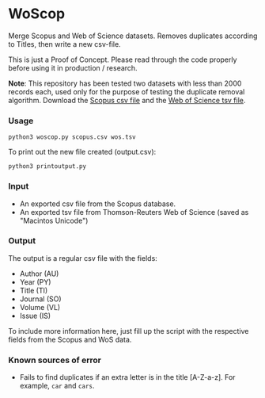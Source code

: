 # WoScop
Merge Scopus and Web of Science datasets. Removes duplicates according to Titles, then write a new csv-file.

This is just a Proof of Concept. Please read through the code properly before using it in production / research.  

**Note**: This repository has been tested two datasets with less than 2000 records each, used only for the purpose of testing the duplicate removal algorithm. Download the [Scopus csv file](http://scientometrics.flov.gu.se/files/scopus.csv) and the [Web of Science tsv file](http://scientometrics.flov.gu.se/files/wos.tsv). 

### Usage

    python3 woscop.py scopus.csv wos.tsv

To print out the new file created (output.csv):

    python3 printoutput.py



### Input
- An exported csv file from the Scopus database.
- An exported tsv file from Thomson-Reuters Web of Science (saved as "Macintos Unicode")

### Output
The output is a regular csv file with the fields:
- Author (AU)
- Year (PY)
- Title (TI)
- Journal (SO)
- Volume (VL)
- Issue (IS)

To include more information here, just fill up the script with the respective fields from the Scopus and WoS data.

### Known sources of error
- Fails to find duplicates if an extra letter is in the title [A-Z-a-z]. For example, `car` and `cars`.
